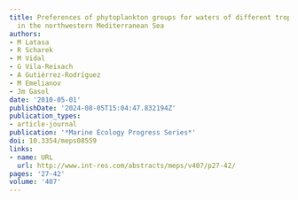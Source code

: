 ```yaml
---
title: Preferences of phytoplankton groups for waters of different trophic status
  in the northwestern Mediterranean Sea
authors:
- M Latasa
- R Scharek
- M Vidal
- G Vila-Reixach
- A Gutiérrez-Rodríguez
- M Emelianov
- Jm Gasol
date: '2010-05-01'
publishDate: '2024-08-05T15:04:47.832194Z'
publication_types:
- article-journal
publication: '*Marine Ecology Progress Series*'
doi: 10.3354/meps08559
links:
- name: URL
  url: http://www.int-res.com/abstracts/meps/v407/p27-42/
pages: '27-42'
volume: '407'
---
```

